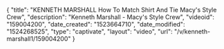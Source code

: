 {
    "title": "KENNETH MARSHALL How To Match Shirt And Tie Macy's Style Crew",
    "description": "Kenneth Marshall - Macy's Style Crew",
    "videoid": "159004200",
    "date_created": "1523664710",
    "date_modified": "1524268525",
    "type": "captivate",
    "layout": "video",
    "url": "\/v\/kenneth-marshall1\/159004200"
}